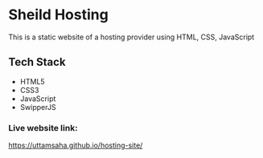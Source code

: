 
# Sheild Hosting

This is a static website of a hosting provider using HTML, CSS, JavaScript

## Tech Stack
* HTML5
* CSS3
* JavaScript
* SwipperJS

### Live website link: 
https://uttamsaha.github.io/hosting-site/



